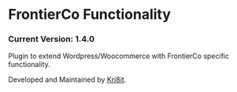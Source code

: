 # FrontierCo Functionality
### Current Version: 1.4.0

Plugin to extend Wordpress/Woocommerce with FrontierCo specific functionality.

Developed and Maintained by [Kri8it](https://kri8it.com/).

